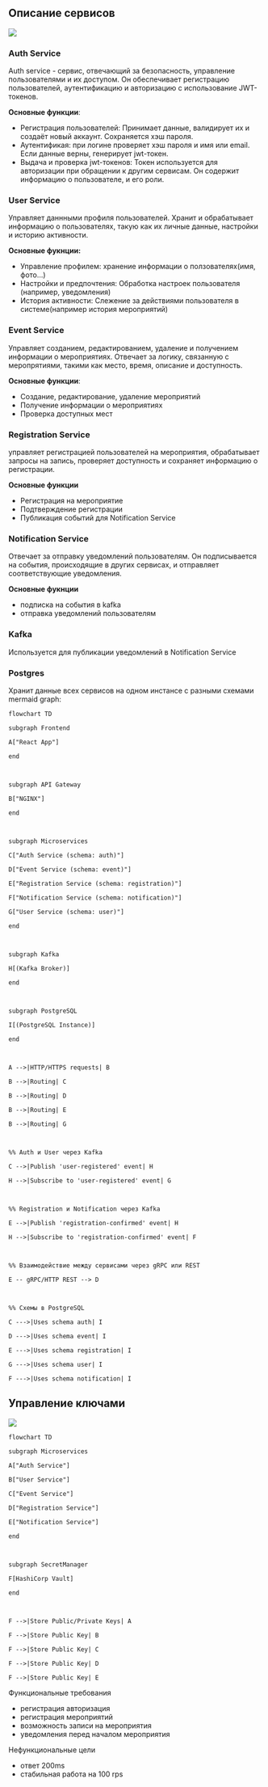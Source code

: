 ## Описание сервисов
![](images/Pasted%20image%2020250215122259.png)

### Auth Service
Auth service - сервис, отвечающий за безопасность, управление пользователями и их доступом. Он обеспечивает регистрацию пользователей, аутентификацию и авторизацию с использование JWT-токенов.

**Основные функции**:
- Регистрация пользователей: Принимает данные, валидирует их и создаёт новый аккаунт. Сохраняется хэш пароля.
- Аутентификая: при логине проверяет хэш пароля и имя или email. Если данные верны, генерирует jwt-токен.
- Выдача и проверка jwt-токенов: Токен используется для авторизации при обращении к другим сервисам. Он содержит информацию о пользователе, и его роли.
### User Service
Управляет даннными профиля пользователей. Хранит и обрабатывает информацию о пользователях, такую как их личные данные, настройки и историю активности.

**Основные фукнции:**
- Управление профилем: хранение информации о ползователях(имя, фото...)
- Настройки и предпочтения: Обработка настроек пользователя (например, уведомления)
- История активности: Слежение за действиями пользователя в системе(например история мероприятий)

### Event Service
Управляет созданием, редактированием, удаление и получением информации о мероприятиях. Отвечает за логику, связанную с меропрятиями, такими как место, время, описание и доступность.

**Основные функции**:
- Создание, редактирование, удаление мероприятий
- Получение информации о мероприятиях
- Проверка доступных мест

### Registration Service
управляет регистрацией пользователей на мероприятия, обрабатывает запросы на запись, проверяет доступность и сохраняет информацию о регистрации.

**Основные функции**
- Регистрация на мероприятие
- Подтверждение регистрации
- Публикация событий для Notification Service

### Notification Service
Отвечает за отправку уведомлений пользователям. Он подписывается на события, происходящие в других сервисах, и отправляет соответствующие уведомления.

**Основные фукнции**
- подписка на события в kafka
- отправка уведомлений пользователям

### Kafka
Используется для публикации уведомлений в Notification Service

### Postgres
Хранит данные всех сервисов на одном инстансе с разными схемами
mermaid graph:

``` mermaid
flowchart TD

subgraph Frontend

A["React App"]

end

  

subgraph API Gateway

B["NGINX"]

end

  

subgraph Microservices

C["Auth Service (schema: auth)"]

D["Event Service (schema: event)"]

E["Registration Service (schema: registration)"]

F["Notification Service (schema: notification)"]

G["User Service (schema: user)"]

end

  

subgraph Kafka

H[(Kafka Broker)]

end

  

subgraph PostgreSQL

I[(PostgreSQL Instance)]

end

  

A -->|HTTP/HTTPS requests| B

B -->|Routing| C

B -->|Routing| D

B -->|Routing| E

B -->|Routing| G

  

%% Auth и User через Kafka

C -->|Publish 'user-registered' event| H

H -->|Subscribe to 'user-registered' event| G

  

%% Registration и Notification через Kafka

E -->|Publish 'registration-confirmed' event| H

H -->|Subscribe to 'registration-confirmed' event| F

  

%% Взаимодействие между сервисами через gRPC или REST

E -- gRPC/HTTP REST --> D

  

%% Схемы в PostgreSQL

C --->|Uses schema auth| I

D --->|Uses schema event| I

E --->|Uses schema registration| I

G --->|Uses schema user| I

F --->|Uses schema notification| I
```

## Управление ключами

![](images/Pasted%20image%2020250215123252.png)
```mermaid
flowchart TD

subgraph Microservices

A["Auth Service"]

B["User Service"]

C["Event Service"]

D["Registration Service"]

E["Notification Service"]

end

  

subgraph SecretManager

F[HashiCorp Vault]

end

  

F -->|Store Public/Private Keys| A

F -->|Store Public Key| B

F -->|Store Public Key| C

F -->|Store Public Key| D

F -->|Store Public Key| E
```




Функциональные требования

- регистрация авторизация
- регистрация мероприятий
- возможность записи на мероприятия
- уведомления перед началом мероприятия
  

Нефункциональные цели
- ответ 200ms
- стабильная работа на 100 rps